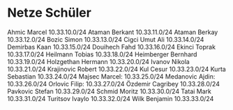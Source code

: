 # Netze Schüler

Ahmic Marcel 10.33.10.0/24
Ataman Berkant 10.33.11.0/24
Ataman Berkay 10.33.12.0/24
Bozic Simon 10.33.13.0/24
Cigci Umut Ali 10.33.14.0/24
Demirbas Kaan 10.33.15.0/24
Douihech Fahd 10.33.16.0/24
Ekinci Toprak 10.33.17.0/24
Heilmann Tobias 10.33.18.0/24
Heimberger Bernhard 10.33.19.0/24
Holzgethan Hermann 10.33.20.0/24
Ivanov Nikola 10.33.21.0/24
Krajinovic Robert 10.33.22.0/24
Kul Cesur 10.33.23.0/24
Kurta Sebastian 10.33.24.0/24
Majsec Marcel: 10.33.25.0/24
Medanovic Ajdin: 10.33.26.0/24
Orlovic Filip: 10.33.27.0/24
Özdemir Cagribey 10.33.28.0/24
Pavkovic Stefan 10.33.29.0/24
Schmid Moritz 10.33.30.0/24
Tatai Mark 10.33.31.0/24
Turitsov Ivaylo 10.33.32.0/24
Wilk Benjamin 10.33.33.0/24
